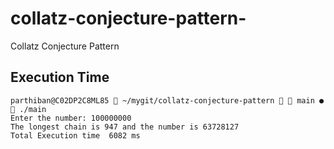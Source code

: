 # collatz-conjecture-pattern-
Collatz Conjecture Pattern 

## Execution Time
```shell
parthiban@C02DP2C8ML85  ~/mygit/collatz-conjecture-pattern   main ●  ./main
Enter the number: 100000000
The longest chain is 947 and the number is 63728127
Total Execution time  6082 ms
```
